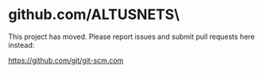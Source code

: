 # github.com/ALTUSNETS\

This project has moved. Please report issues and submit pull requests here instead:

https://github.com/git/git-scm.com
